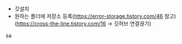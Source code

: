 - 깃설치
- 원하는 폴더에 저장소 등록(https://error-storage.tistory.com/46 참고)
	(https://cross-the-line.tistory.com/16 -> 깃허브 연결끊기)


sa